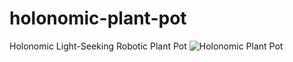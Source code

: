 # holonomic-plant-pot
Holonomic Light-Seeking Robotic Plant Pot
![Holonomic Plant Pot](/img/hpp_hero.png)
